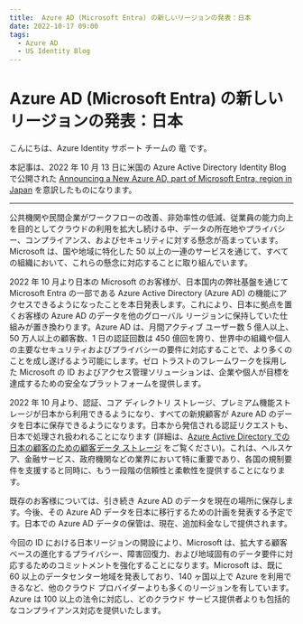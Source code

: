 ```yaml
---
title:  Azure AD (Microsoft Entra) の新しいリージョンの発表：日本
date: 2022-10-17 09:00
tags:
  - Azure AD
  - US Identity Blog
---
```


#  Azure AD (Microsoft Entra) の新しいリージョンの発表：日本

こんにちは、Azure Identity サポート チームの 竜 です。

本記事は、2022 年 10 月 13 日に米国の Azure Active Directory Identity Blog で公開された [Announcing a New Azure AD, part of Microsoft Entra, region in Japan](https://techcommunity.microsoft.com/t5/microsoft-entra-azure-ad-blog/announcing-a-new-azure-ad-part-of-microsoft-entra-region-in/ba-p/2967453) を意訳したものになります。

----

公共機関や民間企業がワークフローの改善、非効率性の低減、従業員の能力向上を目的としてクラウドの利用を拡大し続ける中、データの所在地やプライバシー、コンプライアンス、およびセキュリティに対する懸念が高まっています。Microsoft は、国や地域に特化した 50 以上の一連のサービスを通じて、すべての組織において、これらの懸念に対応することに取り組んでいます。  

2022 年 10 月より日本の Microsoft のお客様が、日本国内の弊社基盤を通じて Microsoft Entra の一部である Azure Active Directory (Azure AD) の機能にアクセスできるようになったことを本日発表します。これにより、日本に拠点を置くお客様の Azure AD のデータを他のグローバル リージョンに保持していた仕組みが置き換わります。Azure AD は、月間アクティブ ユーザー数 5 億人以上、50 万人以上の顧客数、1 日の認証回数は 450 億回を誇り、世界中の組織や個人の主要なセキュリティおよびプライバシーの要件に対応することで、より多くのことを成し遂げるよう可能にします。ゼロ トラストのフレームワークを採用した Microsoft の ID およびアクセス管理ソリューションは、企業や個人が目標を達成するための安全なプラットフォームを提供します。 

2022 年 10 月より、認証、コア ディレクトリ ストレージ、プレミアム機能ストレージが日本から利用できるようになり、すべての新規顧客が Azure AD のデータを日本に保存できるようになります。日本から発信される認証リクエストも、日本で処理され扱われることになります (詳細は、[Azure Active Directory での日本の顧客のための顧客データ ストレージ](https://learn.microsoft.com/ja-jp/azure/active-directory/fundamentals/active-directory-data-storage-japan) をご覧ください)。これは、ヘルスケア、金融サービス、政府機関などの業界において特に重要であり、各国の規制要件を支援すると同時に、もう一段階の信頼性と柔軟性を提供することになります。

既存のお客様については、引き続き Azure AD のデータを現在の場所に保存します。今後、その Azure AD データを日本に移行するための計画を発表する予定です。日本での Azure AD データの保管は、現在、追加料金なしで提供されます。 

今回の ID における日本リージョンの開設により、Microsoft は、拡大する顧客ベースの進化するプライバシー、障害回復力、および地域固有のデータ要件に対応するためのコミットメントを強化することになります。Microsoft は、既に 60 以上のデータセンター地域を発表しており、140 ヶ国以上で Azure を利用できるなど、他のクラウド プロバイダーよりも多くのリージョンを有しています。Azure は 100 以上の法令に対応し、どのクラウド サービス提供者よりも包括的なコンプライアンス対応を提供いたします。
